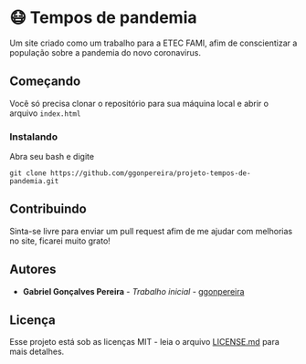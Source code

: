 # 😷 Tempos de pandemia

Um site criado como um trabalho para a ETEC FAMI, afim de conscientizar a população sobre a pandemia do novo coronavirus.

## Começando

Você só precisa clonar o repositório para sua máquina local e abrir o arquivo `index.html`

### Instalando

Abra seu bash e digite

```
git clone https://github.com/ggonpereira/projeto-tempos-de-pandemia.git
```

## Contribuindo

Sinta-se livre para enviar um pull request afim de me ajudar com melhorias no site, ficarei muito grato!

## Autores

* **Gabriel Gonçalves Pereira** - *Trabalho inicial* - [ggonpereira](https://github.com/ggonpereira)

## Licença

Esse projeto está sob as licenças MIT - leia o arquivo [LICENSE.md](LICENSE.md) para mais detalhes.

